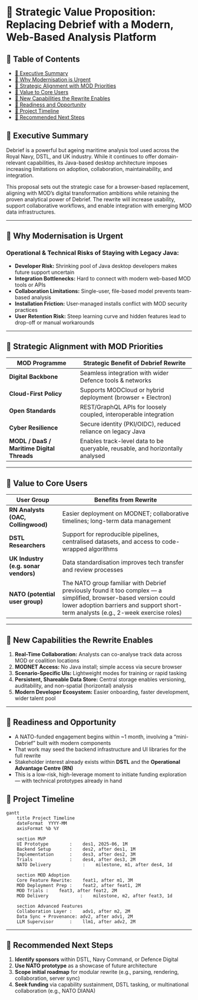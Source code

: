 # 🧭 Strategic Value Proposition: Replacing Debrief with a Modern, Web-Based Analysis Platform

## 📑 Table of Contents
- [🔹 Executive Summary](#-executive-summary)
- [🔹 Why Modernisation is Urgent](#-why-modernisation-is-urgent)
- [🔹 Strategic Alignment with MOD Priorities](#-strategic-alignment-with-mod-priorities)
- [🔹 Value to Core Users](#-value-to-core-users)
- [🔹 New Capabilities the Rewrite Enables](#-new-capabilities-the-rewrite-enables)
- [🔹 Readiness and Opportunity](#-readiness-and-opportunity)
- [🔹 Project Timeline](#-project-timeline)
- [🔹 Recommended Next Steps](#-recommended-next-steps)

## 🔹 Executive Summary  
Debrief is a powerful but ageing maritime analysis tool used across the Royal Navy, DSTL, and UK industry. While it continues to offer domain-relevant capabilities, its Java-based desktop architecture imposes increasing limitations on adoption, collaboration, maintainability, and integration.

This proposal sets out the strategic case for a browser-based replacement, aligning with MOD’s digital transformation ambitions while retaining the proven analytical power of Debrief. The rewrite will increase usability, support collaborative workflows, and enable integration with emerging MOD data infrastructures.

---

## 🔹 Why Modernisation is Urgent

### Operational & Technical Risks of Staying with Legacy Java:
- **Developer Risk:** Shrinking pool of Java desktop developers makes future support uncertain  
- **Integration Bottlenecks:** Hard to connect with modern web-based MOD tools or APIs  
- **Collaboration Limitations:** Single-user, file-based model prevents team-based analysis  
- **Installation Friction:** User-managed installs conflict with MOD security practices  
- **User Retention Risk:** Steep learning curve and hidden features lead to drop-off or manual workarounds

---

## 🔹 Strategic Alignment with MOD Priorities

| MOD Programme | Strategic Benefit of Debrief Rewrite |
|---------------|---------------------------------------|
| **Digital Backbone** | Seamless integration with wider Defence tools & networks |
| **Cloud-First Policy** | Supports MODCloud or hybrid deployment (browser + Electron) |
| **Open Standards** | REST/GraphQL APIs for loosely coupled, interoperable integration |
| **Cyber Resilience** | Secure identity (PKI/OIDC), reduced reliance on legacy Java |
| **MODL / DaaS / Maritime Digital Threads** | Enables track-level data to be queryable, reusable, and horizontally analysed |

---

## 🔹 Value to Core Users

| User Group | Benefits from Rewrite |
|------------|------------------------|
| **RN Analysts (OAC, Collingwood)** | Easier deployment on MODNET; collaborative timelines; long-term data management |
| **DSTL Researchers** | Support for reproducible pipelines, centralised datasets, and access to code-wrapped algorithms |
| **UK Industry (e.g. sonar vendors)** | Data standardisation improves tech transfer and review processes |
| **NATO (potential user group)** | The NATO group familiar with Debrief previously found it too complex — a simplified, browser-based version could lower adoption barriers and support short-term analysts (e.g., 2-week exercise roles) |

---

## 🔹 New Capabilities the Rewrite Enables

1. **Real-Time Collaboration:** Analysts can co-analyse track data across MOD or coalition locations  
2. **MODNET Access:** No Java install; simple access via secure browser  
3. **Scenario-Specific UIs:** Lightweight modes for training or rapid tasking  
4. **Persistent, Shareable Data Store:** Central storage enables versioning, auditability, and non-spatial (horizontal) analysis  
5. **Modern Developer Ecosystem:** Easier onboarding, faster development, wider talent pool

---

## 🔹 Readiness and Opportunity

- A NATO-funded engagement begins within ~1 month, involving a “mini-Debrief” built with modern components  
- That work may seed the backend infrastructure and UI libraries for the full rewrite  
- Stakeholder interest already exists within **DSTL** and the **Operational Advantage Centre (RN)**  
- This is a low-risk, high-leverage moment to initiate funding exploration — with technical prototypes already in hand

## 🔹 Project Timeline

``` mermaid
gantt
    title Project Timeline
    dateFormat  YYYY-MM
    axisFormat %b %Y
    
    section MVP
    UI Prototype        :    des1, 2025-06, 1M
    Backend Setup       :    des2, after des1, 1M
    Implementation      :    des3, after des2, 3M
    Trials              :    des4, after des3, 2M
    NATO Delivery            :    milestone, m1, after des4, 1d
    
    section MOD Adoption
    Core Feature Rewrite:    feat1, after m1, 3M
    MOD Deployment Prep :    feat2, after feat1, 2M
    MOD Trials :    feat3, after feat2, 2M
    MOD Delivery            :    milestone, m2, after feat3, 1d
    
    section Advanced Features
    Collaboration Layer :    adv1, after m2, 2M
    Data Sync + Provenance: adv2, after adv1, 2M
    LLM Supervisor      :    llm1, after adv2, 2M
```
---

## 🔹 Recommended Next Steps

1. **Identify sponsors** within DSTL, Navy Command, or Defence Digital  
2. **Use NATO prototype** as a showcase of future architecture  
3. **Scope initial roadmap** for modular rewrite (e.g., parsing, rendering, collaboration, server sync)  
4. **Seek funding** via capability sustainment, DSTL tasking, or multinational collaboration (e.g., NATO DIANA)